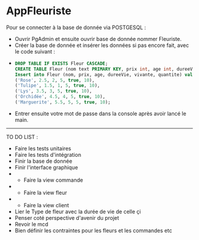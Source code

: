 # AppFleuriste

Pour se connecter à la base de donnée via POSTGESQL :

- Ouvrir PgAdmin et ensuite ouvrir base de donnée nommer Fleuriste.
- Créer la base de donnée et insérer les données si pas encore fait, avec le code suivant :
- ```sql
  DROP TABLE IF EXISTS Fleur CASCADE;
  CREATE TABLE Fleur (nom text PRIMARY KEY, prix int, age int, dureeVie int, vivante BOOLEAN, quantite int);
  Insert into Fleur (nom, prix, age, dureeVie, vivante, quantite) values
  ('Rose', 2.5, 2, 5, true, 10),
  ('Tulipe', 1.5, 1, 5, true, 10),
  ('Lys', 3.5, 3, 5, true, 10),
  ('Orchidée', 4.5, 4, 5, true, 10),
  ('Marguerite', 5.5, 5, 5, true, 10);
  ```
- Entrer ensuite votre mot de passe dans la console après avoir lancé le main.

---

TO DO LIST :
- Faire les tests unitaires
- Faire les tests d'intégration
- Finir la base de donnée
- Finir l'interface graphique
- - Faire la view commande
- - Faire la view fleur
- - Faire la view client
- Lier le Type de fleur avec la durée de vie de celle çi
- Penser coté perspective d'avenir du projet
- Revoir le mcd
- Bien définir les contraintes pour les fleurs et les commandes etc

 
